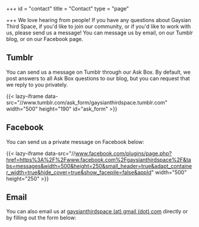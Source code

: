 +++
id = "contact"
title = "Contact"
type = "page"

+++
We love hearing from people! If you have any questions about Gaysian Third Space, if you'd like to join our community, or if you'd like to work with us, please send us a message! You can message us by email, on our Tumblr blog, or on our Facebook page.

## Tumblr

You can send us a message on Tumblr through our Ask Box. By default, we post answers to all Ask Box questions to our blog, but you can request that we reply to you privately.

<p>
{{< lazy-iframe data-src="//www.tumblr.com/ask_form/gaysianthirdspace.tumblr.com" width="500" height="190" id="ask_form" >}}
<!--[if IE]><script type="text/javascript">document.getElementById('ask_form').allowTransparency=true;</script><![endif]-->
</p>

## Facebook

You can send us a private message on Facebook below:

{{< lazy-iframe data-src="//www.facebook.com/plugins/page.php?href=https%3A%2F%2Fwww.facebook.com%2Fgaysianthirdspace%2F&tabs=messages&width=500&height=250&small_header=true&adapt_container_width=true&hide_cover=true&show_facepile=false&appId" width="500" height="250" >}}

## Email

You can also email us at [gaysianthirdspace (at) gmail (dot) com](mailto:gaysianthirdspace@gmail.com) directly or by filling out the form below:
